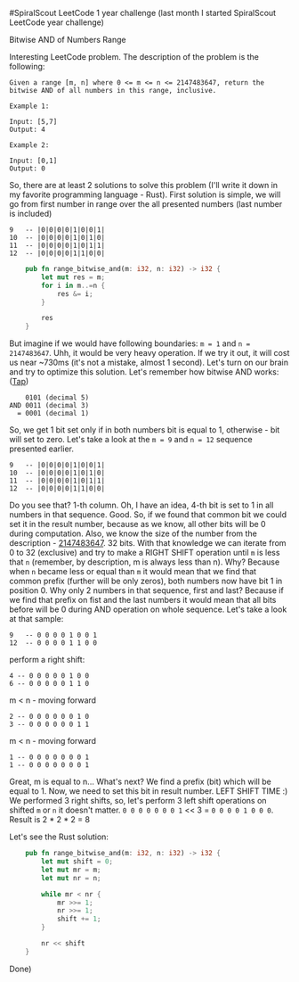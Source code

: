 #SpiralScout LeetCode 1 year challenge
(last month I started SpiralScout LeetCode year challenge)

Bitwise AND of Numbers Range

Interesting LeetCode problem. The description of the problem is the following:

```
Given a range [m, n] where 0 <= m <= n <= 2147483647, return the bitwise AND of all numbers in this range, inclusive.

Example 1:

Input: [5,7]
Output: 4

Example 2:

Input: [0,1]
Output: 0
```

So, there are at least 2 solutions to solve this problem (I'll write it down in my favorite programming language - Rust). First solution is simple, we will go from first number in range over the all presented numbers (last number is included)
```
9   -- |0|0|0|0|1|0|0|1|
10  -- |0|0|0|0|1|0|1|0|
11  -- |0|0|0|0|1|0|1|1|
12  -- |0|0|0|0|1|1|0|0|
```


```rust
    pub fn range_bitwise_and(m: i32, n: i32) -> i32 {
        let mut res = m;
        for i in m..=n {
            res &= i;
        }

        res
    }
```
But imagine if we would have following boundaries: `m = 1` and `n = 2147483647`. Uhh, it would be very heavy operation. If we try it out, it will cost us near ~730ms (it's not a mistake, almost 1 second). Let's turn on our brain and try to optimize this solution.
Let's remember how bitwise AND works: ([Tap](https://en.wikipedia.org/wiki/Bitwise_operation))

```
    0101 (decimal 5)
AND 0011 (decimal 3)
  = 0001 (decimal 1)
```

So, we get 1 bit set only if in both numbers bit is equal to 1, otherwise - bit will set to zero. Let's take a look at the `m = 9` and `n = 12` sequence presented earlier.

```
9   -- |0|0|0|0|1|0|0|1|
10  -- |0|0|0|0|1|0|1|0|
11  -- |0|0|0|0|1|0|1|1|
12  -- |0|0|0|0|1|1|0|0|
```

Do you see that? 1-th column. Oh, I have an idea, 4-th bit is set to 1 in all numbers in that sequence. Good. So, if we found that common bit we could set it in the result number, because as we know, all other bits will be 0 during computation.
Also, we know the size of the number from the description - [2147483647](https://en.wikipedia.org/wiki/2,147,483,647). 32 bits. 
With that knowledge we can iterate from 0 to 32 (exclusive) and try to make a RIGHT SHIFT operation until `m` is less that `n` (remember, by description, m is always less than n). Why? Because when `n` became less or equal than `m` it would mean that we find that common prefix (further will be only zeros), both numbers now have bit 1 in position 0. Why only 2 numbers in that sequence, first and last? Because if we find that prefix on fist and the last numbers it would mean that all bits before will be 0 during AND operation on whole sequence. 
Let's take a look at that sample:
```
9   -- 0 0 0 0 1 0 0 1
12  -- 0 0 0 0 1 1 0 0
```
perform a right shift:
```
4 -- 0 0 0 0 0 1 0 0
6 -- 0 0 0 0 0 1 1 0
```
m < n - moving forward
```
2 -- 0 0 0 0 0 0 1 0
3 -- 0 0 0 0 0 0 1 1
```
m < n - moving forward
```
1 -- 0 0 0 0 0 0 0 1
1 -- 0 0 0 0 0 0 0 1
```
Great, m is equal to n... What's next? We find a prefix (bit) which will be equal to 1. Now, we need to set this bit in result number. LEFT SHIFT TIME :) We performed 3 right shifts, so, let's perform 3 left shift operations on shifted `m` or `n` it doesn't matter.
`0 0 0 0 0 0 0 1` << 3 = `0 0 0 0 1 0 0 0`. Result is 2 * 2 * 2 = 8

Let's see the Rust solution:
```rust
    pub fn range_bitwise_and(m: i32, n: i32) -> i32 {
        let mut shift = 0;
        let mut mr = m;
        let mut nr = n;

        while mr < nr {
            mr >>= 1;
            nr >>= 1;
            shift += 1;
        }

        nr << shift
    }
```

Done)